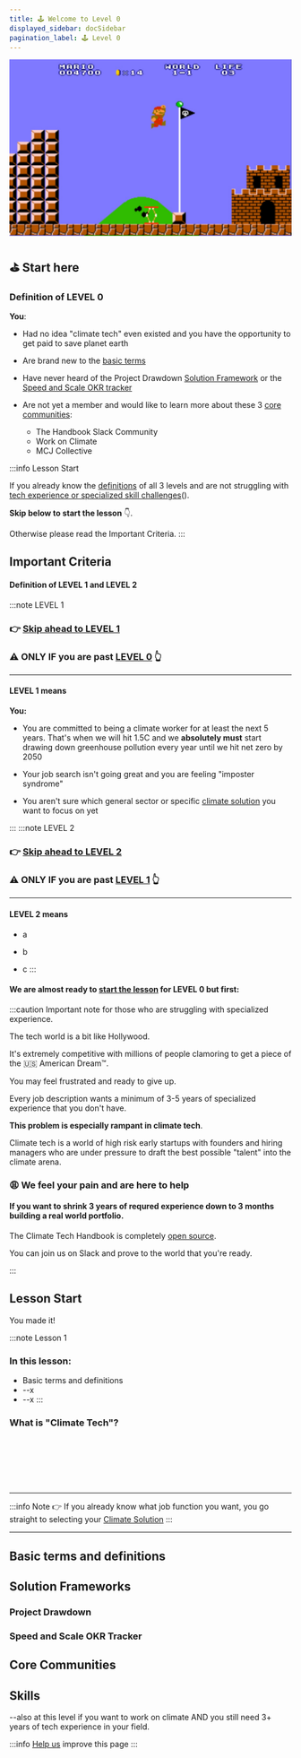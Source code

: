 ```yaml
---
title: 🕹️ Welcome to Level 0
displayed_sidebar: docSidebar
pagination_label: 🕹️ Level 0
---
```


![video game pic](../static/img/climate-tech-level-0-mario.jpg)

## ⛳️ Start here

### Definition of LEVEL 0

**You**:

- Had no idea "climate tech" even existed and you have the opportunity to get paid to save planet earth

- Are brand new to the [basic terms](#basic-terms-and-definitions)

- Have never heard of the Project Drawdown [Solution Framework](#project-drawdown-solution-frameworks) or the [Speed and Scale OKR tracker](#speed-and-scale-okr-tracker)

- Are not yet a member and would like to learn more about these 3 [core communities](#core-communities):
	- The Handbook Slack Community
	- Work on Climate
	- MCJ Collective

:::info Lesson Start

If you already know the [definitions](#definition-of-level-1-and-level-2) of all 3 levels and are not struggling with [tech experience or specialized skill challenges](we-are-almost-ready-to-start-the-lesson-for-level-0-but-first)().

**Skip below to start the lesson** 👇.

Otherwise please read the Important Criteria.
:::

## Important Criteria

#### Definition of LEVEL 1 and LEVEL 2

:::note LEVEL 1
### 👉 [Skip ahead to LEVEL 1](level-1)

### ⚠️ ONLY IF you are past   [LEVEL 0](#definition-of-level-0) 👆

---

#### LEVEL 1 means

**You:**

* You are committed to being a climate worker for at least the next 5 years. That's when we will hit 1.5C and we **absolutely must** start drawing down greenhouse pollution every year until we hit net zero by 2050
<!-- insert link to definition of 1.5C, net zero, and 2050-->

* Your job search isn't going great and you are feeling "imposter syndrome"

* You aren't sure which general sector or specific [climate solution](solutions) you want to focus on yet

:::
:::note LEVEL 2
### 👉 [Skip ahead to LEVEL 2](level-2)

### ⚠️ ONLY IF you are past   [LEVEL 1](level-0#%EF%B8%8F-start-here) 👆

---

#### LEVEL 2 means
* a

* b

* c
:::

#### We are almost ready to [start the lesson](#lesson-start) for LEVEL 0 but first:

:::caution Important note for those who are struggling with specialized experience.

The tech world is a bit like Hollywood.

It's extremely competitive with millions of people clamoring to get a piece of the 🇺🇸 American Dream™.

You may feel frustrated and ready to give up.

Every job description wants a minimum of 3-5 years of specialized experience that you don't have.

**This problem is especially rampant in climate tech**.

Climate tech is a world of high risk early startups with founders and hiring managers who are under pressure to draft the best possible "talent" into the climate arena.

### 😩 We feel your pain and are here to help

#### If you want to shrink 3 years of requred experience down to 3 months building a real world portfolio.

The Climate Tech Handbook is completely [open source](contribute).

You can join us on Slack and prove to the world that you're ready.

:::

## Lesson Start

You made it!

:::note Lesson 1

### In this lesson:
* Basic terms and definitions
* --x
* --x
:::

### What is "Climate Tech"?


<br/><br/><br/><br/><br/>

---
:::info Note 👉
If you already know what job function you want, you go straight to selecting your [Climate Solution](solutions)
:::


---

## Basic terms and definitions

## Solution Frameworks

### Project Drawdown

### Speed and Scale OKR Tracker

## Core Communities

## Skills

--also at this level if you want to work on climate AND you still need 3+ years of tech experience in your field.

:::info [Help us](contribute) improve this page
:::
